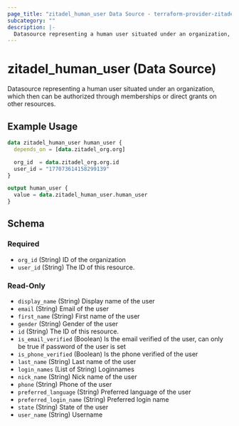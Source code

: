 ```yaml
---
page_title: "zitadel_human_user Data Source - terraform-provider-zitadel"
subcategory: ""
description: |-
  Datasource representing a human user situated under an organization, which then can be authorized through memberships or direct grants on other resources.
---
```


# zitadel_human_user (Data Source)

Datasource representing a human user situated under an organization, which then can be authorized through memberships or direct grants on other resources.

## Example Usage

```terraform
data zitadel_human_user human_user {
  depends_on = [data.zitadel_org.org]

  org_id  = data.zitadel_org.org.id
  user_id = "177073614158299139"
}

output human_user {
  value = data.zitadel_human_user.human_user
}
```

<!-- schema generated by tfplugindocs -->
## Schema

### Required

- `org_id` (String) ID of the organization
- `user_id` (String) The ID of this resource.

### Read-Only

- `display_name` (String) Display name of the user
- `email` (String) Email of the user
- `first_name` (String) First name of the user
- `gender` (String) Gender of the user
- `id` (String) The ID of this resource.
- `is_email_verified` (Boolean) Is the email verified of the user, can only be true if password of the user is set
- `is_phone_verified` (Boolean) Is the phone verified of the user
- `last_name` (String) Last name of the user
- `login_names` (List of String) Loginnames
- `nick_name` (String) Nick name of the user
- `phone` (String) Phone of the user
- `preferred_language` (String) Preferred language of the user
- `preferred_login_name` (String) Preferred login name
- `state` (String) State of the user
- `user_name` (String) Username